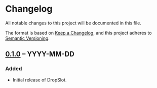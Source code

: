 # Changelog

All notable changes to this project will be documented in this file.

The format is based on [Keep a Changelog](https://keepachangelog.com/en/1.0.0/),
and this project adheres to [Semantic Versioning](https://semver.org/spec/v2.0.0.html).

## [0.1.0] – YYYY-MM-DD
### Added
- Initial release of DropSlot.

[0.1.0]: https://github.com/ViezeVingertjes/dropslot/releases/tag/v0.1.0
